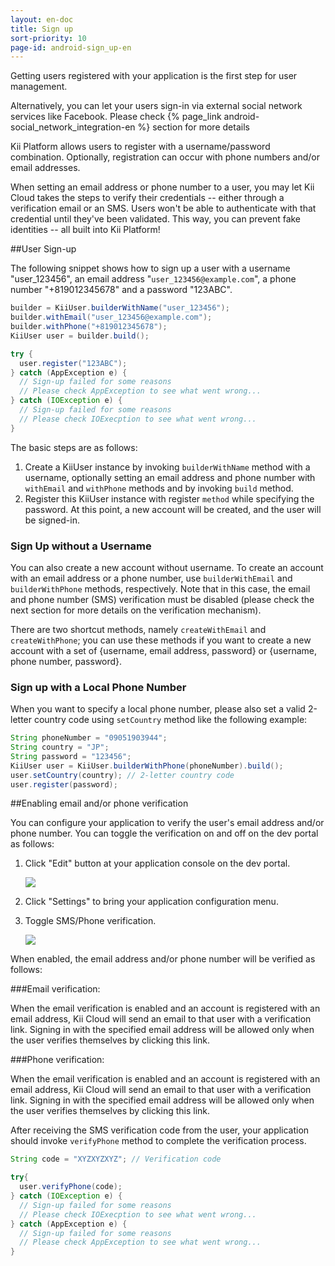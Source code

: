 ```yaml
---
layout: en-doc
title: Sign up
sort-priority: 10
page-id: android-sign_up-en
---
```

Getting users registered with your application is the first step for user management.

<p class="callout">Alternatively, you can let your users sign-in via external social network services like Facebook.  Please check {% page_link android-social_network_integration-en %} section for more details</p>

Kii Platform allows users to register with a username/password combination. Optionally, registration can occur with phone numbers and/or email addresses.

When setting an email address or phone number to a user, you may let Kii Cloud takes the steps to verify their credentials -- either through a verification email or an SMS. Users won't be able to authenticate with that credential until they've been validated. This way, you can prevent fake identities -- all built into Kii Platform!


##User Sign-up

The following snippet shows how to sign up a user with a username "user_123456", an email address "`user_123456@example.com`", a phone number "+819012345678" and a password "123ABC".

```java
builder = KiiUser.builderWithName("user_123456");
builder.withEmail("user_123456@example.com");
builder.withPhone("+819012345678");
KiiUser user = builder.build();

try {
  user.register("123ABC");
} catch (AppException e) {
  // Sign-up failed for some reasons
  // Please check AppException to see what went wrong...
} catch (IOException e) {
  // Sign-up failed for some reasons
  // Please check IOExecption to see what went wrong...
}
```

The basic steps are as follows:

1. Create a KiiUser instance by invoking `builderWithName` method with a username, optionally setting an email address and phone number with `withEmail` and `withPhone` methods and by invoking `build` method.
2. Register this KiiUser instance with register `method` while specifying the password.  At this point, a new account will be created, and the user will be signed-in.

### Sign Up without a Username
You can also create a new account without username.  To create an account with an email address or a phone number, use `builderWithEmail` and `builderWithPhone` methods, respectively.  Note that in this case, the email and phone number (SMS) verification must be disabled (please check the next section for more details on the verification mechanism).

There are two shortcut methods, namely `createWithEmail` and `createWithPhone`;  you can use these methods if you want to create a new account with a set of {username, email address, password} or {username, phone number, password}.

### Sign up with a Local Phone Number
When you want to specify a local phone number, please also set a valid 2-letter country code using `setCountry` method like the following example:

```java
String phoneNumber = "09051903944";
String country = "JP";
String password = "123456";
KiiUser user = KiiUser.builderWithPhone(phoneNumber).build();
user.setCountry(country); // 2-letter country code
user.register(password);
```

##Enabling email and/or phone verification

You can configure your application to verify the user's email address and/or phone number.   You can toggle the verification on and off on the dev portal as follows:

1. Click "Edit" button at your application console on the dev portal.

    ![](01.png)

2. Click "Settings" to bring your application configuration menu.
3. Toggle SMS/Phone verification.

    ![](02.png)

When enabled, the email address and/or phone number will be verified as follows:

###Email verification:

When the email verification is enabled and an account is registered with an email address, Kii Cloud will send an email to that user with a verification link.  Signing in with the specified email address will be allowed only when the user verifies themselves by clicking this link.

###Phone verification:

When the email verification is enabled and an account is registered with an email address, Kii Cloud will send an email to that user with a verification link.  Signing in with the specified email address will be allowed only when the user verifies themselves by clicking this link.

After receiving the SMS verification code from the user, your application should invoke `verifyPhone` method to complete the verification process.

```java
String code = "XYZXYZXYZ"; // Verification code

try{
  user.verifyPhone(code);
} catch (IOException e) {
  // Sign-up failed for some reasons
  // Please check IOExecption to see what went wrong...
} catch (AppException e) {
  // Sign-up failed for some reasons
  // Please check AppException to see what went wrong...
}
```
